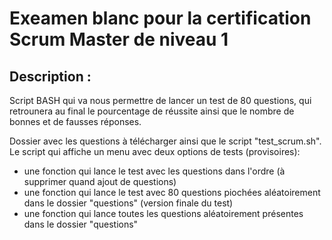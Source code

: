 # Exeamen blanc pour la certification Scrum Master de niveau 1

## Description :
Script BASH qui va nous permettre de lancer un test de 80 questions, qui retrounera au final le pourcentage de réussite ainsi que le nombre de bonnes et de fausses réponses.

Dossier avec les questions à télécharger ainsi que le script "test_scrum.sh".  
Le script qui affiche un menu avec deux options de tests (provisoires):
- une fonction qui lance le test avec les questions dans l'ordre (à supprimer quand ajout de questions)
- une fonction qui lance le test avec 80 questions piochées aléatoirement dans le dossier "questions" (version finale du test)
- une fonction qui lance toutes les questions aléatoirement présentes dans le dossier "questions"